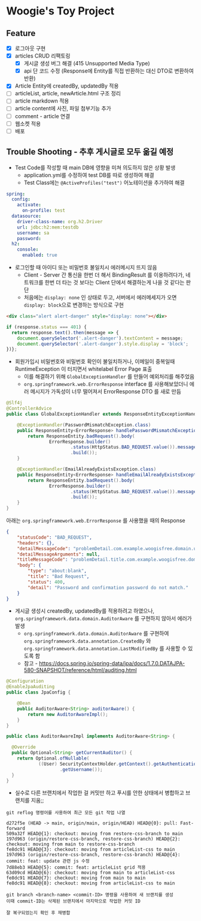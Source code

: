 # Woogie's Toy Project

## Feature
- [x] 로그아웃 구현
- [x] articles CRUD 리팩토링
  - [x] 게시글 생성 버그 해결 (415 Unsupported Media Type)
  - [x] api 단 코드 수정 (Response에 Entity를 직접 반환하는 대신 DTO로 변환하여 반환)
- [x] Article Entity에 createdBy, updatedBy 적용
- [ ] articleList, article, newArticle.html 구조 정리
- [ ] article markdown 적용
- [ ] article content에 사진, 파일 첨부기능 추가
- [ ] comment - article 연결
- [ ] 웹소켓 적용
- [ ] 배포

## Trouble Shooting - 추후 게시글로 모두 옮길 예정
- Test Code를 작성할 때 main DB에 영향을 미쳐 의도하지 않은 상황 발생
  - application.yml를 수정하여 test DB를 따로 생성하여 해결
  - Test Class에는 `@ActiveProfiles("test")` 어노테이션을 추가하여 해결

```yaml
spring:
  config:
    activate:
      on-profile: test
  datasource:
    driver-class-name: org.h2.Driver
    url: jdbc:h2:mem:testdb
    username: sa
    password:
  h2:
    console:
      enabled: true
```

- 로그인할 때 아이디 또는 비밀번호 불일치시 에러메시지 뜨지 않음
  - Client - Server 간 통신을 한번 더 해서 BindingResult 를 이용하려다가, 네트워크를 한번 더 타는 것 보다는 Client 단에서 해결하는게 나을 것 같다는 판단
  - 처음에는 `display: none` 인 상태로 두고, 서버에서 에러메세지가 오면 `display: block`으로 변경하는 방식으로 구현
```html
<div class="alert alert-danger" style="display: none"></div>
```
```javascript
if (response.status === 401) {
  return response.text().then(message => {
    document.querySelector('.alert-danger').textContent = message;
    document.querySelector('.alert-danger').style.display = 'block';  
})};
```

- 회원가입시 비밀번호와 비밀번호 확인이 불일치하거나, 이메일이 중복일때 RuntimeException 이 터지면서 whitelabel Error Page 표출
  - 이를 해결하기 위해 `GlobalExceptionHandler` 를 만들어 예외처리를 해주었음
  - `org.springframework.web.ErrorResponse` interface 를 사용해보았더니 에러 메시지가 가독성이 너무 떨어져서 ErrorResponse DTO 를 새로 만듬
```java
@Slf4j
@ControllerAdvice
public class GlobalExceptionHandler extends ResponseEntityExceptionHandler {

    @ExceptionHandler(PasswordMismatchException.class)
    public ResponseEntity<ErrorResponse> handlePasswordMismatchException(PasswordMismatchException e) {
        return ResponseEntity.badRequest().body(
                ErrorResponse.builder()
                        .status(HttpStatus.BAD_REQUEST.value()).message(e.getMessage())
                        .build());
    }

    @ExceptionHandler(EmailAlreadyExistsException.class)
    public ResponseEntity<ErrorResponse> handleEmailAlreadyExistsException(EmailAlreadyExistsException e) {
        return ResponseEntity.badRequest().body(
                ErrorResponse.builder()
                        .status(HttpStatus.BAD_REQUEST.value()).message(e.getMessage())
                        .build());
    }
}
```
아래는 `org.springframework.web.ErrorResponse` 를 사용했을 때의 Response
```json
{
    "statusCode": "BAD_REQUEST",
    "headers": {},
    "detailMessageCode": "problemDetail.com.example.woogisfree.domain.user.exception.PasswordMismatchException",
    "detailMessageArguments": null,
    "titleMessageCode": "problemDetail.title.com.example.woogisfree.domain.user.exception.PasswordMismatchException",
    "body": {
        "type": "about:blank",
        "title": "Bad Request",
        "status": 400,
        "detail": "Password and confirmation password do not match."
    }
}
```

- 게시글 생성시 createdBy, updatedBy를 적용하려고 하였으나, `org.springframework.data.domain.AuditorAware` 를 구현하지 않아서 에러가 발생
  - `org.springframework.data.domain.AuditorAware` 를 구현하여 `org.springframework.data.annotation.CreatedBy` 와 `org.springframework.data.annotation.LastModifiedBy` 를 사용할 수 있도록 함
  - 참고 - https://docs.spring.io/spring-data/jpa/docs/1.7.0.DATAJPA-580-SNAPSHOT/reference/html/auditing.html
```java
@Configuration
@EnableJpaAuditing
public class JpaConfig {

    @Bean
    public AuditorAware<String> auditorAware() {
        return new AuditorAwareImpl();
    }
}

public class AuditorAwareImpl implements AuditorAware<String> {

  @Override
  public Optional<String> getCurrentAuditor() {
    return Optional.ofNullable(
            ((User) SecurityContextHolder.getContext().getAuthentication().getPrincipal())
                    .getUsername());
  }
}
```

- 실수로 다른 브랜치에서 작업한 걸 커밋만 하고 푸시를 안한 상태에서 병합하고 브랜치를 지움;;
```shell
git reflog 명령어를 사용하여 최근 모든 git 작업 나열

d272f5e (HEAD -> main, origin/main, origin/HEAD) HEAD@{0}: pull: Fast-forward
509a32f HEAD@{1}: checkout: moving from restore-css-branch to main
197d963 (origin/restore-css-branch, restore-css-branch) HEAD@{2}: checkout: moving from main to restore-css-branch
fe8dc91 HEAD@{3}: checkout: moving from articleList-css to main
197d963 (origin/restore-css-branch, restore-css-branch) HEAD@{4}: commit: feat: update 관련 js 수정
7d88eb3 HEAD@{5}: commit: feat: articleList grid 적용
63d09cd HEAD@{6}: checkout: moving from main to articleList-css
fe8dc91 HEAD@{7}: checkout: moving from main to main
fe8dc91 HEAD@{8}: checkout: moving from articleList-css to main

git branch <branch-name> <commit-ID> 명령을 사용하여 새 브랜치를 생성
이때 commit-ID는 삭제된 브랜치에서 마지막으로 작업한 커밋 ID

잘 복구되었는지 확인 후 재병합
```